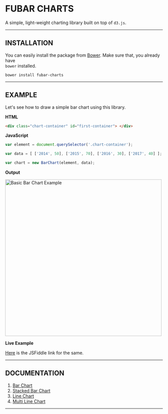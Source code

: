 # FUBAR CHARTS #

A simple, light-weight charting library built on top of `d3.js`.

---------
## INSTALLATION ##

You can easily install the package from [Bower](https://bower.io). Make sure that, you already have  
`bower` installed.

```
bower install fubar-charts
```
-----------

## EXAMPLE ##

Let's see how to draw a simple bar chart using this library.

**HTML**

```html
<div class="chart-container" id="first-container"> </div>
```

**JavaScript**

```javascript
var element = document.querySelector('.chart-container');

var data = [ ['2014', 50], ['2015', 70], ['2016', 30], ['2017', 40] ];

var chart = new BarChart(element, data);
```

**Output**

<a href="https://jsfiddle.net/bharadhwaj_cn/kd7zk2bL/">
<img src="https://bharadhwajcn.github.io/fubar-charts/example-images/Example_bar_chart.png" alt="Basic Bar Chart Example" width="500"/>
</a>

**Live Example**

[Here](https://jsfiddle.net/bharadhwaj_cn/kd7zk2bL/) is the JSFiddle link for the same.

----------------

## DOCUMENTATION ##

1. [Bar Chart](./docs/bar-chart.md#bar-chart)
2. [Stacked Bar Chart](./docs/stacked-bar-chart.md#stacked-bar-chart)
3. [Line Chart](./docs/line-chart.md#line-chart)
4. [Multi Line Chart](./docs/multi-line-chart.md#line-chart)

-------------
